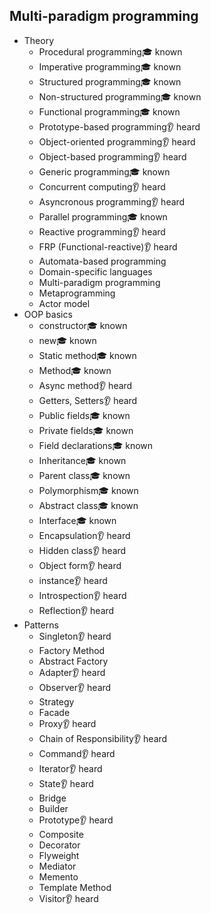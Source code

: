 ## Multi-paradigm programming


- Theory
  - Procedural programming🎓 known
  - Imperative programming🎓 known
  - Structured programming🎓 known
  - Non-structured programming🎓 known
  - Functional programming🎓 known
  - Prototype-based programming👂 heard
  - Object-oriented programming👂 heard
  - Object-based programming👂 heard
  - Generic programming🎓 known
  - Concurrent computing👂 heard
  - Asyncronous programming👂 heard
  - Parallel programming🎓 known
  - Reactive programming👂 heard
  - FRP (Functional-reactive)👂 heard
  - Automata-based programming
  - Domain-specific languages
  - Multi-paradigm programming
  - Metaprogramming
  - Actor model
- OOP basics
  - constructor🎓 known
  - new🎓 known
  - Static method🎓 known
  - Method🎓 known
  - Async method👂 heard
  - Getters, Setters👂 heard
  - Public fields🎓 known
  - Private fields🎓 known
  - Field declarations🎓 known
  - Inheritance🎓 known
  - Parent class🎓 known
  - Polymorphism🎓 known
  - Abstract class🎓 known
  - Interface🎓 known
  - Encapsulation👂 heard
  - Hidden class👂 heard
  - Object form👂 heard
  - instance👂 heard
  - Introspection👂 heard
  - Reflection👂 heard
- Patterns
  - Singleton👂 heard
  - Factory Method
  - Abstract Factory
  - Adapter👂 heard
  - Observer👂 heard
  - Strategy
  - Facade
  - Proxy👂 heard
  - Chain of Responsibility👂 heard
  - Command👂 heard
  - Iterator👂 heard
  - State👂 heard
  - Bridge
  - Builder
  - Prototype👂 heard
  - Composite
  - Decorator
  - Flyweight
  - Mediator
  - Memento
  - Template Method
  - Visitor👂 heard

